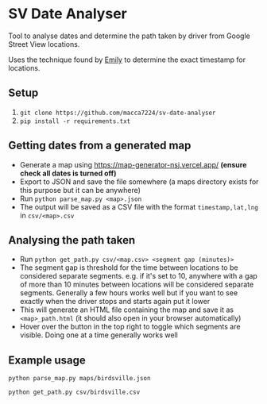 # SV Date Analyser

Tool to analyse dates and determine the path taken by driver from Google
Street View locations.

Uses the technique found by [Emily](https://github.com/itisem) to determine the
exact timestamp for locations.

## Setup
1. `git clone https://github.com/macca7224/sv-date-analyser`
2. `pip install -r requirements.txt`

## Getting dates from a generated map
 - Generate a map using https://map-generator-nsj.vercel.app/ **(ensure check all dates is turned off)**
 - Export to JSON and save the file somewhere (a maps directory exists for this purpose but it can be anywhere)
 - Run `python parse_map.py <map>.json`
 - The output will be saved as a CSV file with the format `timestamp,lat,lng` in `csv/<map>.csv`

## Analysing the path taken
 - Run `python get_path.py csv/<map.csv> <segment gap (minutes)>`
 - The segment gap is threshold for the time between locations to be considered
 separate segments. e.g. if it's set to 10, anywhere with a gap of more than 10
 minutes between locations will be considered separate segments. Generally a few
 hours works well but if you want to see exactly when the driver stops and starts
 again put it lower
 - This will generate an HTML file containing the map and save it as `<map>_path.html`
 (it should also open in your browser automatically)
 - Hover over the button in the top right to toggle which segments are visible.
 Doing one at a time generally works well

## Example usage
`python parse_map.py maps/birdsville.json`

`python get_path.py csv/birdsville.csv`
